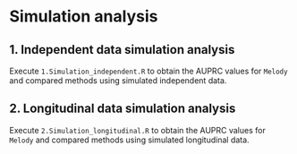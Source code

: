 # Simulation analysis

## 1. Independent data simulation analysis

Execute `1.Simulation_independent.R` to obtain the AUPRC values for `Melody` and compared methods using simulated independent data.

## 2. Longitudinal data simulation analysis

Execute `2.Simulation_longitudinal.R` to obtain the AUPRC values for `Melody` and compared methods using simulated longitudinal data.
